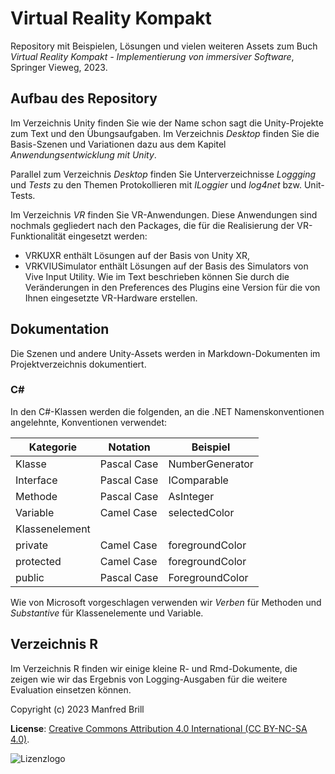 # Virtual Reality Kompakt

Repository mit Beispielen, Lösungen und vielen weiteren Assets zum Buch
*Virtual Reality Kompakt - Implementierung von immersiver Software*, Springer Vieweg, 2023.

## Aufbau des Repository
Im Verzeichnis Unity finden Sie wie der Name schon sagt die Unity-Projekte zum Text und den Übungsaufgaben.
Im Verzeichnis *Desktop* finden Sie die Basis-Szenen und Variationen dazu aus dem Kapitel *Anwendungsentwicklung
mit Unity*.

Parallel zum Verzeichnis *Desktop* finden Sie Unterverzeichnisse *Loggging* und *Tests*
zu den Themen Protokollieren mit *ILoggier* und *log4net* bzw. Unit-Tests.

Im Verzeichnis *VR* finden Sie VR-Anwendungen. Diese Anwendungen sind nochmals gegliedert nach den Packages,
die für die Realisierung der VR-Funktionalität eingesetzt werden: 
- VRKUXR enthält Lösungen auf der Basis von Unity XR,
- VRKVIUSimulator enthält Lösungen auf der Basis des Simulators von Vive Input Utility. Wie im Text
beschrieben können Sie durch die Veränderungen in den Preferences des Plugins eine Version für die von Ihnen
eingesetzte VR-Hardware erstellen.

## Dokumentation
Die Szenen und andere Unity-Assets werden in Markdown-Dokumenten
im Projektverzeichnis dokumentiert. 


### C\#
In den C\#-Klassen werden die folgenden, an die .NET Namenskonventionen angelehnte,
Konventionen verwendet:

| Kategorie      | Notation    | Beispiel        |
| ------------- | ---------- | -------------- |
| Klasse         | Pascal Case | NumberGenerator |
| Interface      | Pascal Case | IComparable     |
| Methode        | Pascal Case | AsInteger      |
| Variable       | Camel Case  | selectedColor   |
| Klassenelement |             |                 |
| private        | Camel Case  | foregroundColor |
| protected      | Camel Case  | foregroundColor |
| public         | Pascal Case | ForegroundColor |

Wie von Microsoft vorgeschlagen verwenden wir *Verben* für Methoden und *Substantive*
für Klassenelemente und Variable.

## Verzeichnis R
Im Verzeichnis R finden wir einige kleine R- und Rmd-Dokumente, die zeigen wie
wir das Ergebnis von Logging-Ausgaben für die weitere Evaluation einsetzen können.

Copyright (c) 2023 Manfred Brill

**License**: [Creative Commons Attribution 4.0 International (CC BY-NC-SA 4.0)](https://creativecommons.org/licenses/by-nc-sa/4.0/).  

![Lizenzlogo](https://licensebuttons.net/l/by-nc-sa/3.0/de/88x31.png)

